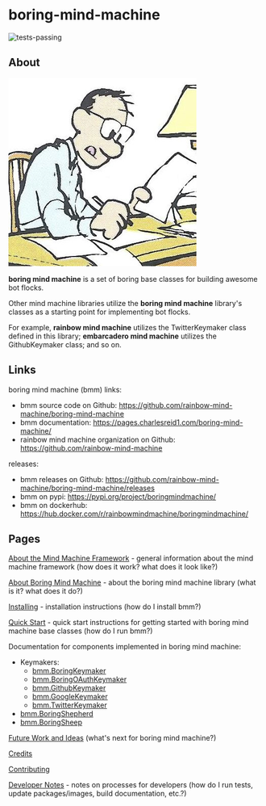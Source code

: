 # boring-mind-machine

![tests-passing](https://img.shields.io/badge/tests-passing-green.svg)

## About

![tinysheep](img/boring.jpg)

**boring mind machine** is a set of boring base classes for building awesome bot flocks.

Other mind machine libraries utilize the **boring mind machine** library's
classes as a starting point for implementing bot flocks.

For example, **rainbow mind machine** utilizes the TwitterKeymaker class
defined in this library; **embarcadero mind machine** utilizes the
GithubKeymaker class; and so on.


## Links

boring mind machine (bmm) links:

* bmm source code on Github: <https://github.com/rainbow-mind-machine/boring-mind-machine>
* bmm documentation: <https://pages.charlesreid1.com/boring-mind-machine/>
* rainbow mind machine organization on Github: <https://github.com/rainbow-mind-machine>

releases:

* bmm releases on Github: <https://github.com/rainbow-mind-machine/boring-mind-machine/releases>
* bmm on pypi: <https://pypi.org/project/boringmindmachine/>
* bmm on dockerhub: <https://hub.docker.com/r/rainbowmindmachine/boringmindmachine/>


## Pages

[About the Mind Machine Framework](mind-machine-docs/about.md) - general
information about the mind machine framework (how does it work? what does it
look like?)

[About Boring Mind Machine](about.md) - about the boring mind machine library
(what is it? what does it do?)

[Installing](installing.md) - installation instructions (how do I install bmm?)

[Quick Start](quickstart.md) - quick start instructions for getting started
with boring mind machine base classes (how do I run bmm?)

Documentation for components implemented in boring mind machine:

* Keymakers:
    * [bmm.BoringKeymaker](bmm_keymaker.md)
    * [bmm.BoringOAuthKeymaker](bmm_keymaker.md)
    * [bmm.GithubKeymaker](bmm_keymaker_github.md)
    * [bmm.GoogleKeymaker](bmm_keymaker_google.md)
    * [bmm.TwitterKeymaker](bmm_keymaker_twitter.md)
* [bmm.BoringShepherd](bmm_shepherd.md)
* [bmm.BoringSheep](bmm_sheep.md)

[Future Work and Ideas](future.md) (what's next for boring mind machine?)

[Credits](credits.md)

[Contributing](contributing.md)

[Developer Notes](mind-machine-docs/dev.md) - notes on processes for developers
(how do I run tests, update packages/images, build documentation, etc.?)

